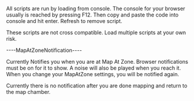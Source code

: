 All scripts are run by loading from console. The console for your browser usually is reached by pressing F12. 
Then copy and paste the code into console and hit enter. 
Refresh to remove script. 

These scripts are not cross compatible. Load multiple scripts at your own risk.


----MapAtZoneNotification----

Currently Notifies you when you are at Map At Zone. Browser notifications must be on for it to show. 
A noise will also be played when you reach it. 
When you change your MapAtZone settings, you will be notified again.

Currently there is no notification after you are done mapping and return to the map chamber. 

